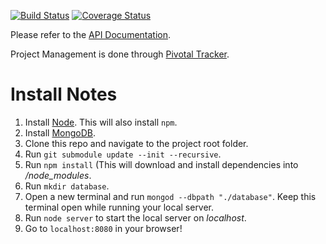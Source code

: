[![Build Status](https://travis-ci.org/sahiljain/WaterlooAnswersAPI.svg?branch=master)](https://travis-ci.org/sahiljain/WaterlooAnswersAPI)
[![Coverage Status](https://coveralls.io/repos/wrahman0/WaterlooAnswersAPI/badge.svg?branch=master)](https://coveralls.io/r/wrahman0/WaterlooAnswersAPI?branch=master)

Please refer to the [API Documentation](http://docs.waterlooanswers.apiary.io/ "API Documentation"). 

Project Management is done through [Pivotal Tracker](https://www.pivotaltracker.com/projects/1142404 "Pivotal tracker"). 

# Install Notes

1. Install [Node](http://nodejs.org/). This will also install `npm`.
2. Install [MongoDB](http://www.mongodb.org/downloads).
2. Clone this repo and navigate to the project root folder.
3. Run `git submodule update --init --recursive`.
4. Run `npm install` (This will download and install dependencies into */node_modules*.
5. Run `mkdir database`.
6. Open a new terminal and run `mongod --dbpath "./database"`. Keep this terminal open while running your local server.
5. Run `node server` to start the local server on *localhost*.
6. Go to `localhost:8080` in your browser!
